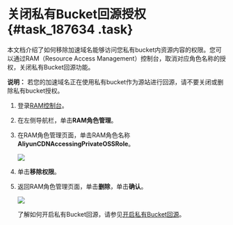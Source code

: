 # 关闭私有Bucket回源授权 {#task_187634 .task}

本文档介绍了如何移除加速域名能够访问您私有bucket内资源内容的权限。您可以通过RAM（Resource Access Management）控制台，取消对应角色名称的授权，关闭私有Bucket回源功能。

**说明：** 若您的加速域名正在使用私有bucket作为源站进行回源，请不要关闭或删除私有bucket授权。

1.  登录[RAM控制台](https://ram.console.aliyun.com/overview)。
2.  在左侧导航栏，单击**RAM角色管理**。
3.  在RAM角色管理页面，单击RAM角色名称**AliyunCDNAccessingPrivateOSSRole**。 

    ![](http://static-aliyun-doc.oss-cn-hangzhou.aliyuncs.com/assets/img/5143/156310351345856_zh-CN.png)

4.  单击**移除权限**。
5.  返回RAM角色管理页面，单击**删除**，单击**确认**。 

    ![](http://static-aliyun-doc.oss-cn-hangzhou.aliyuncs.com/assets/img/5143/156310351345859_zh-CN.png)

    了解如何开启私有Bucket回源，请参见[开启私有Bucket回源](intl.zh-CN/域名管理/回源配置/开启私有Bucket回源授权.md#)。


